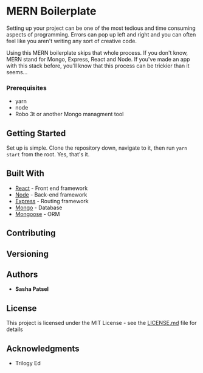 # MERN Boilerplate

Setting up your project can be one of the most tedious and time consuming aspects of programming. Errors can pop up left and right and you can often feel like you aren't writing any sort of creative code.

Using this MERN boilerplate skips that whole process. If you don't know, MERN stand for Mongo, Express, React and Node. If you've made an app with this stack before, you'll know that this process can be trickier than it seems... 


### Prerequisites

- yarn 
- node
- Robo 3t or another Mongo managment tool

## Getting Started

Set up is simple. Clone the repository down, navigate to it, then run `yarn start` from the root. Yes, that's it.

## Built With

* [React](https://reactjs.org/) - Front end framework
* [Node](https://nodejs.org/en/) - Back-end framework
* [Express](https://expressjs.com/) - Routing framework
* [Mongo](https://www.mongodb.com/) - Database
* [Mongoose](http://mongoosejs.com/docs/) - ORM

## Contributing


## Versioning


## Authors

* **Sasha Patsel** 

## License

This project is licensed under the MIT License - see the [LICENSE.md](LICENSE.md) file for details

## Acknowledgments

* Trilogy Ed
